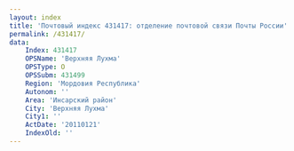 ```yaml
---
layout: index
title: 'Почтовый индекс 431417: отделение почтовой связи Почты России'
permalink: /431417/
data:
    Index: 431417
    OPSName: 'Верхняя Лухма'
    OPSType: О
    OPSSubm: 431499
    Region: 'Мордовия Республика'
    Autonom: ''
    Area: 'Инсарский район'
    City: 'Верхняя Лухма'
    City1: ''
    ActDate: '20110121'
    IndexOld: ''
---
```

